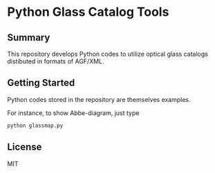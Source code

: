 # Python Glass Catalog Tools

## Summary
This repository develops Python codes to utilize optical glass catalogs distibuted in formats of AGF/XML. 


## Getting Started
Python codes stored in the repository are themselves examples.

For instance, to show Abbe-diagram, just type
```python
python glassmap.py
```


## License
MIT


